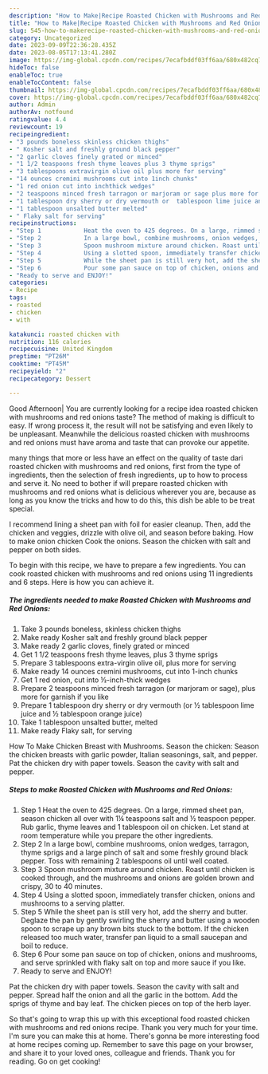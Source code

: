 ```yaml
---
description: "How to Make|Recipe Roasted Chicken with Mushrooms and Red Onions {That is Delicious"
title: "How to Make|Recipe Roasted Chicken with Mushrooms and Red Onions {That is Delicious"
slug: 545-how-to-makerecipe-roasted-chicken-with-mushrooms-and-red-onions-that-is-delicious
category: Uncategorized
date: 2023-09-09T22:36:28.435Z
date: 2023-08-05T17:13:41.280Z
image: https://img-global.cpcdn.com/recipes/7ecafbddf03ff6aa/680x482cq70/roasted-chicken-with-mushrooms-and-red-onions-recipe-main-photo.jpg
hideToc: false
enableToc: true
enableTocContent: false
thumbnail: https://img-global.cpcdn.com/recipes/7ecafbddf03ff6aa/680x482cq70/roasted-chicken-with-mushrooms-and-red-onions-recipe-main-photo.jpg
cover: https://img-global.cpcdn.com/recipes/7ecafbddf03ff6aa/680x482cq70/roasted-chicken-with-mushrooms-and-red-onions-recipe-main-photo.jpg
author: Admin
authorAv: notfound
ratingvalue: 4.4
reviewcount: 19
recipeingredient:
- "3 pounds boneless skinless chicken thighs"
- " Kosher salt and freshly ground black pepper"
- "2 garlic cloves finely grated or minced"
- "1 1/2 teaspoons fresh thyme leaves plus 3 thyme sprigs"
- "3 tablespoons extravirgin olive oil plus more for serving"
- "14 ounces cremini mushrooms cut into 1inch chunks"
- "1 red onion cut into inchthick wedges"
- "2 teaspoons minced fresh tarragon or marjoram or sage plus more for garnish if you like"
- "1 tablespoon dry sherry or dry vermouth or  tablespoon lime juice and  tablespoon orange juice"
- "1 tablespoon unsalted butter melted"
- " Flaky salt for serving"
recipeinstructions:
- "Step 1            Heat the oven to 425 degrees. On a large, rimmed sheet pan, season chicken all over with 1¼ teaspoons salt and ½ teaspoon pepper. Rub garlic, thyme leaves and 1 tablespoon oil on chicken. Let stand at room temperature while you prepare the other ingredients."
- "Step 2            In a large bowl, combine mushrooms, onion wedges, tarragon, thyme sprigs and a large pinch of salt and some freshly ground black pepper. Toss with remaining 2 tablespoons oil until well coated."
- "Step 3            Spoon mushroom mixture around chicken. Roast until chicken is cooked through, and the mushrooms and onions are golden brown and crispy, 30 to 40 minutes."
- "Step 4            Using a slotted spoon, immediately transfer chicken, onions and mushrooms to a serving platter."
- "Step 5            While the sheet pan is still very hot, add the sherry and butter. Deglaze the pan by gently swirling the sherry and butter using a wooden spoon to scrape up any brown bits stuck to the bottom. If the chicken released too much water, transfer pan liquid to a small saucepan and boil to reduce."
- "Step 6            Pour some pan sauce on top of chicken, onions and mushrooms, and serve sprinkled with flaky salt on top and more sauce if you like."
- "Ready to serve and ENJOY!"
categories:
- Recipe
tags:
- roasted
- chicken
- with

katakunci: roasted chicken with 
nutrition: 116 calories
recipecuisine: United Kingdom
preptime: "PT26M"
cooktime: "PT45M"
recipeyield: "2"
recipecategory: Dessert

---
```



Good Afternoon| You are currently looking for a recipe idea roasted chicken with mushrooms and red onions taste? The method of making is difficult to easy. If wrong process it, the result will not be satisfying and even likely to be unpleasant. Meanwhile the delicious roasted chicken with mushrooms and red onions must have aroma and taste that can provoke our appetite.






many things that more or less have an effect on the quality of taste dari roasted chicken with mushrooms and red onions, first from the type of ingredients, then the selection of fresh ingredients, up to how to process and serve it. No need to bother if will prepare roasted chicken with mushrooms and red onions what is delicious wherever you are, because as long as you know the tricks and how to do this, this dish be able to be treat  special.


I recommend lining a sheet pan with foil for easier cleanup. Then, add the chicken and veggies, drizzle with olive oil, and season before baking. How to make onion chicken Cook the onions. Season the chicken with salt and pepper on both sides.


To begin with this recipe, we have to prepare a few ingredients. You can cook roasted chicken with mushrooms and red onions using 11 ingredients and 6 steps. Here is how you can achieve it.

<!--inarticleads1-->

##### The ingredients needed to make Roasted Chicken with Mushrooms and Red Onions:

1. Take 3 pounds boneless, skinless chicken thighs
1. Make ready  Kosher salt and freshly ground black pepper
1. Make ready 2 garlic cloves, finely grated or minced
1. Get 1 1/2 teaspoons fresh thyme leaves, plus 3 thyme sprigs
1. Prepare 3 tablespoons extra-virgin olive oil, plus more for serving
1. Make ready 14 ounces cremini mushrooms, cut into 1-inch chunks
1. Get 1 red onion, cut into ½-inch-thick wedges
1. Prepare 2 teaspoons minced fresh tarragon (or marjoram or sage), plus more for garnish if you like
1. Prepare 1 tablespoon dry sherry or dry vermouth (or ½ tablespoon lime juice and ½ tablespoon orange juice)
1. Take 1 tablespoon unsalted butter, melted
1. Make ready  Flaky salt, for serving


How To Make Chicken Breast with Mushrooms. Season the chicken: Season the chicken breasts with garlic powder, Italian seasonings, salt, and pepper. Pat the chicken dry with paper towels. Season the cavity with salt and pepper. 

<!--inarticleads2-->

##### Steps to make Roasted Chicken with Mushrooms and Red Onions:

1. Step 1            Heat the oven to 425 degrees. On a large, rimmed sheet pan, season chicken all over with 1¼ teaspoons salt and ½ teaspoon pepper. Rub garlic, thyme leaves and 1 tablespoon oil on chicken. Let stand at room temperature while you prepare the other ingredients.
1. Step 2            In a large bowl, combine mushrooms, onion wedges, tarragon, thyme sprigs and a large pinch of salt and some freshly ground black pepper. Toss with remaining 2 tablespoons oil until well coated.
1. Step 3            Spoon mushroom mixture around chicken. Roast until chicken is cooked through, and the mushrooms and onions are golden brown and crispy, 30 to 40 minutes.
1. Step 4            Using a slotted spoon, immediately transfer chicken, onions and mushrooms to a serving platter.
1. Step 5            While the sheet pan is still very hot, add the sherry and butter. Deglaze the pan by gently swirling the sherry and butter using a wooden spoon to scrape up any brown bits stuck to the bottom. If the chicken released too much water, transfer pan liquid to a small saucepan and boil to reduce.
1. Step 6            Pour some pan sauce on top of chicken, onions and mushrooms, and serve sprinkled with flaky salt on top and more sauce if you like.
1. Ready to serve and ENJOY!

Pat the chicken dry with paper towels. Season the cavity with salt and pepper. Spread half the onion and all the garlic in the bottom. Add the sprigs of thyme and bay leaf. The chicken pieces on top of the herb layer. 

So that's going to wrap this up with this exceptional food roasted chicken with mushrooms and red onions recipe. Thank you very much for your time. I'm sure you can make this at home. There's gonna be more interesting food at home recipes coming up. Remember to save this page on your browser, and share it to your loved ones, colleague and friends. Thank you for reading. Go on get cooking!
